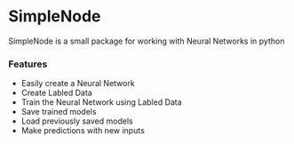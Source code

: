 # SimpleNode

SimpleNode is a small package for working with Neural Networks in python

### Features

- Easily create a Neural Network
- Create Labled Data
- Train the Neural Network using Labled Data
- Save trained models
- Load previously saved models
- Make predictions with new inputs